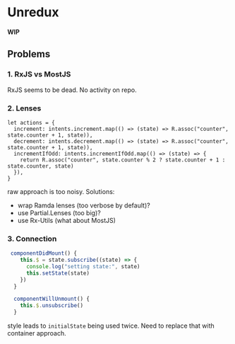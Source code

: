 # Unredux

**WIP**

## Problems

### 1. RxJS vs MostJS

RxJS seems to be dead. No activity on repo.

### 2. Lenses

```
let actions = {
  increment: intents.increment.map(() => (state) => R.assoc("counter", state.counter + 1, state)),
  decrement: intents.decrement.map(() => (state) => R.assoc("counter", state.counter + 1, state)),
  incrementIfOdd: intents.incrementIfOdd.map(() => (state) => {
    return R.assoc("counter", state.counter % 2 ? state.counter + 1 : state.counter, state)
  }),
}
```

raw approach is too noisy. Solutions:

* wrap Ramda lenses (too verbose by default)?
* use Partial.Lenses (too big)?
* use Rx-Utils (what about MostJS)

### 3. Connection

```js
 componentDidMount() {
    this.$ = state.subscribe((state) => {
      console.log("setting state:", state)
      this.setState(state)
    })
  }

  componentWillUnmount() {
    this.$.unsubscribe()
  }
```

style leads to `initialState` being used twice. Need to replace that with container approach.
